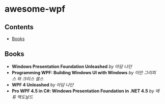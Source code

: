 # awesome-wpf

## Contents
- [Books](#books)

## Books
- **Windows Presentation Foundation Unleashed** _by 아담 나단_
- **Programming WPF: Building Windows UI with Windows** _by 이안 그리피스 와 크리스 셀스_
- **WPF 4 Unleashed** _by 아담 나단_
- **Pro WPF 4.5 in C#: Windows Presentation Foundation in .NET 4.5** _by 매튜 맥도날드_

